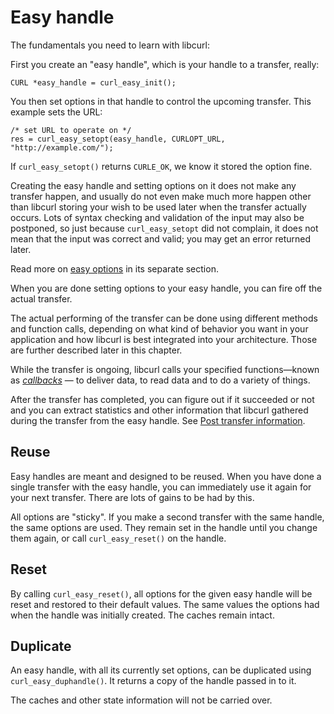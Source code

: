 # Easy handle

The fundamentals you need to learn with libcurl:

First you create an "easy handle", which is your handle to a transfer, really:

    CURL *easy_handle = curl_easy_init();

You then set options in that handle to control the upcoming transfer.
This example sets the URL:

    /* set URL to operate on */
    res = curl_easy_setopt(easy_handle, CURLOPT_URL, "http://example.com/");

If `curl_easy_setopt()` returns `CURLE_OK`, we know it stored the option fine.

Creating the easy handle and setting options on it does not make any transfer
happen, and usually do not even make much more happen other than libcurl
storing your wish to be used later when the transfer actually occurs. Lots of
syntax checking and validation of the input may also be postponed, so just
because `curl_easy_setopt` did not complain, it does not mean that the input
was correct and valid; you may get an error returned later.

Read more on [easy options](options.md) in its separate section.

When you are done setting options to your easy handle, you can fire off the
actual transfer.

The actual performing of the transfer can be done using different methods and
function calls, depending on what kind of behavior you want in your
application and how libcurl is best integrated into your architecture. Those
are further described later in this chapter.

While the transfer is ongoing, libcurl calls your specified functions—known as
*[callbacks](callbacks.md)* — to deliver data, to read data and to do a
variety of things.

After the transfer has completed, you can figure out if it succeeded or not
and you can extract statistics and other information that libcurl gathered
during the transfer from the easy handle. See [Post transfer information](getinfo.md).

## Reuse

Easy handles are meant and designed to be reused. When you have done a single
transfer with the easy handle, you can immediately use it again for your next
transfer. There are lots of gains to be had by this.

All options are "sticky". If you make a second transfer with the same handle,
the same options are used. They remain set in the handle until you change them
again, or call `curl_easy_reset()` on the handle.

## Reset

By calling `curl_easy_reset()`, all options for the given easy handle will be
reset and restored to their default values. The same values the options had
when the handle was initially created. The caches remain intact.

## Duplicate

An easy handle, with all its currently set options, can be duplicated using
`curl_easy_duphandle()`. It returns a copy of the handle passed in to it.

The caches and other state information will not be carried over.
